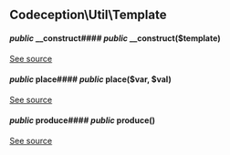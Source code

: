 
## Codeception\Util\Template




#### *public* __construct#### *public* __construct($template)
[See source](https://github.com/Codeception/Codeception/blob/master/src/Codeception/Util/Template.php#L9)

#### *public* place#### *public* place($var, $val)
[See source](https://github.com/Codeception/Codeception/blob/master/src/Codeception/Util/Template.php#L14)

#### *public* produce#### *public* produce()
[See source](https://github.com/Codeception/Codeception/blob/master/src/Codeception/Util/Template.php#L20)
